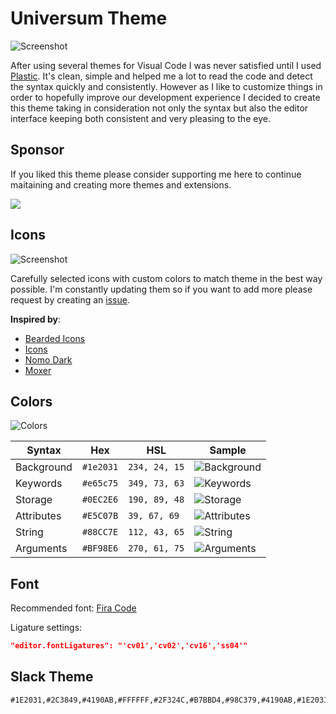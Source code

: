 # Universum Theme




![Screenshot](https://raw.githubusercontent.com/dbeff/vscode-theme-universum/main/resources/screenshot.png)

After using several themes for Visual Code I was never satisfied until I used [Plastic](https://plastictheme.com/). It's clean, simple and helped me a lot to read the code and detect the syntax quickly and consistently. However as I like to customize things in order to hopefully improve our development experience I decided to create this theme taking in consideration not only the syntax but also the editor interface keeping both consistent and very pleasing to the eye.


## Sponsor

If you liked this theme please consider supporting me here to continue maitaining and creating more themes and extensions.

[![](https://img.shields.io/static/v1?label=Buy%20me%20a%20coffee&logo=GitHub&message=%E2%98%95&color=FFDD00)](https://www.buymeacoffee.com/danielbeffme)

## Icons

![Screenshot](https://raw.githubusercontent.com/dbeff/vscode-theme-universum/main/resources/icons.png)

Carefully selected icons with custom colors to match theme in the best way possible. I'm constantly updating them so if you want to add more please request by creating an [issue](https://github.com/dbeff/vscode-theme-universum/issues).

**Inspired by**:

- [Bearded Icons](https://github.com/BeardedBear/bearded-icons)
- [Icons](https://github.com/tal7aouy/vscode-icons)
- [Nomo Dark](https://github.com/be5invis/vscode-iconset)
- [Moxer](https://github.com/moxer-theme/moxer-icons-code)

## Colors

![Colors](https://raw.githubusercontent.com/dbeff/vscode-theme-universum/main/resources/colors.png)


| Syntax     | Hex       | HSL           | Sample                                                                                               |
| ---------- | --------- | ------------- | ---------------------------------------------------------------------------------------------------- |
| Background | `#1e2031` | `234, 24, 15` | <img valign='middle' alt='Background' src='https://readme-swatches.vercel.app/1e2031?style=circle'/> |
| Keywords   | `#e65c75` | `349, 73, 63` | <img valign='middle' alt='Keywords' src='https://readme-swatches.vercel.app/e65c75?style=circle'/>   |
| Storage    | `#0EC2E6` | `190, 89, 48` | <img valign='middle' alt='Storage' src='https://readme-swatches.vercel.app/0EC2E6?style=circle'/>    |
| Attributes | `#E5C07B` | `39, 67, 69`  | <img valign='middle' alt='Attributes' src='https://readme-swatches.vercel.app/E5C07B?style=circle'/> |
| String     | `#88CC7E` | `112, 43, 65` | <img valign='middle' alt='String' src='https://readme-swatches.vercel.app/88CC7E?style=circle'/>     |
| Arguments  | `#BF98E6` | `270, 61, 75` | <img valign='middle' alt='Arguments' src='https://readme-swatches.vercel.app/BF98E6?style=circle'/>  |


## Font

Recommended font: [Fira Code](https://github.com/tonsky/FiraCode)

Ligature settings:

```JSON
"editor.fontLigatures": "'cv01','cv02','cv16','ss04'"
```


## Slack Theme

```
#1E2031,#2C3849,#4190AB,#FFFFFF,#2F324C,#B7BBD4,#98C379,#4190AB,#1E2031,#B7BBD4
```


